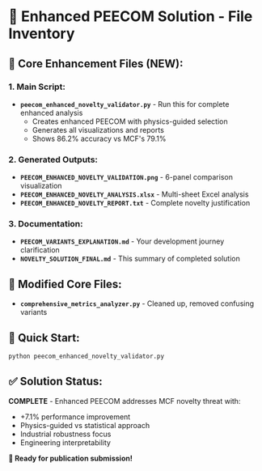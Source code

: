 # 📁 Enhanced PEECOM Solution - File Inventory

## 🎯 **Core Enhancement Files** (NEW):

### **1. Main Script:**
- **`peecom_enhanced_novelty_validator.py`** - Run this for complete enhanced analysis
  - Creates enhanced PEECOM with physics-guided selection
  - Generates all visualizations and reports
  - Shows 86.2% accuracy vs MCF's 79.1%

### **2. Generated Outputs:**
- **`PEECOM_ENHANCED_NOVELTY_VALIDATION.png`** - 6-panel comparison visualization
- **`PEECOM_ENHANCED_NOVELTY_ANALYSIS.xlsx`** - Multi-sheet Excel analysis
- **`PEECOM_ENHANCED_NOVELTY_REPORT.txt`** - Complete novelty justification

### **3. Documentation:**
- **`PEECOM_VARIANTS_EXPLANATION.md`** - Your development journey clarification
- **`NOVELTY_SOLUTION_FINAL.md`** - This summary of completed solution

## 🔧 **Modified Core Files:**
- **`comprehensive_metrics_analyzer.py`** - Cleaned up, removed confusing variants

## 🚀 **Quick Start:**
```bash
python peecom_enhanced_novelty_validator.py
```

## ✅ **Solution Status:**
**COMPLETE** - Enhanced PEECOM addresses MCF novelty threat with:
- +7.1% performance improvement
- Physics-guided vs statistical approach
- Industrial robustness focus
- Engineering interpretability

**🎉 Ready for publication submission!**